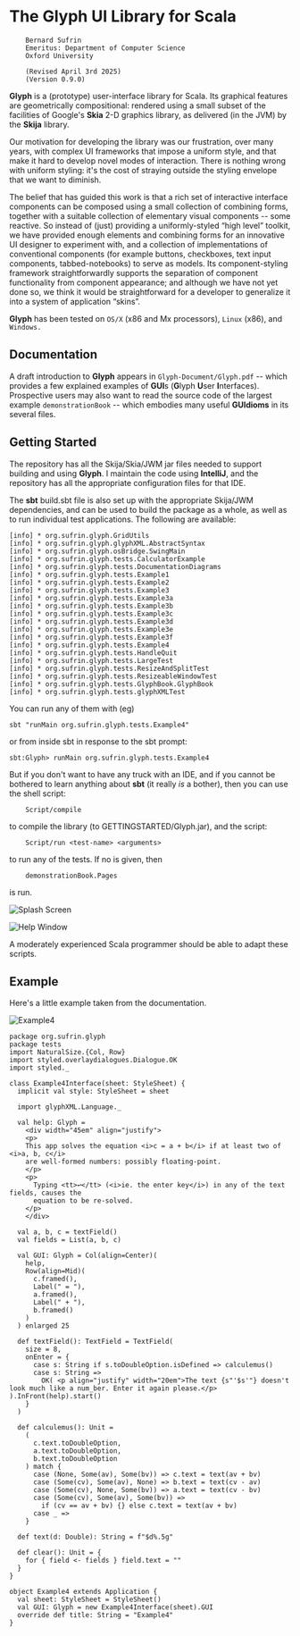 
# The Glyph UI Library for Scala

        Bernard Sufrin
        Emeritus: Department of Computer Science
        Oxford University

        (Revised April 3rd 2025)
        (Version 0.9.0)


**Glyph** is a (prototype) user-interface library for Scala.
Its graphical features are geometrically compositional: rendered using a
small subset of the facilities of Google's **Skia** 
2-D graphics library, as delivered (in the JVM) by
the **Skija** library.

Our motivation for developing the library was our frustration, over
many years, with complex UI frameworks that impose a uniform style,
and that make it hard to develop novel modes of interaction. There
is nothing wrong with uniform styling: it's the cost of straying
outside the styling envelope that we want to diminish.

The belief that has guided this work is that a rich set of interactive
interface components can be composed using a small collection of
combining forms, together with a suitable collection of elementary
visual components -- some reactive.  So instead of (just) providing
a uniformly-styled “high level” toolkit, we have provided enough
elements and combining forms for an innovative UI designer to
experiment with, and a collection of implementations of conventional
components (for example buttons, checkboxes, text input components,
tabbed-notebooks) to serve as models. Its component-styling framework
straightforwardly supports the separation of component functionality from
component appearance; and although we have not yet done so, we think
it would be straightforward for a developer to generalize it into
a system of application “skins”.

**Glyph** has been tested on `OS/X` (x86 and Mx processors), `Linux` (x86),
and `Windows.` 

## Documentation

A draft introduction to **Glyph** appears in `Glyph-Document/Glyph.pdf` --
which provides a few explained examples of
**GUI**s (**G**lyph **U**ser **I**nterfaces). Prospective
users may also want to read the source code of the largest
example `demonstrationBook` -- which embodies many
useful **GUIdioms** in its several files.


## Getting Started

The repository has all the Skija/Skia/JWM jar files needed to support
building and using **Glyph**. I maintain the code using **IntelliJ**, and
the repository has all the appropriate configuration files for that
IDE. 

The **sbt** build.sbt file is also set up with the appropriate Skija/JWM dependencies,
and can be used to build the package as a whole, as well as  to run individual test
applications. The following are available:

    [info] * org.sufrin.glyph.GridUtils
    [info] * org.sufrin.glyph.glyphXML.AbstractSyntax
    [info] * org.sufrin.glyph.osBridge.SwingMain
    [info] * org.sufrin.glyph.tests.CalculatorExample
    [info] * org.sufrin.glyph.tests.DocumentationDiagrams
    [info] * org.sufrin.glyph.tests.Example1
    [info] * org.sufrin.glyph.tests.Example2
    [info] * org.sufrin.glyph.tests.Example3
    [info] * org.sufrin.glyph.tests.Example3a
    [info] * org.sufrin.glyph.tests.Example3b
    [info] * org.sufrin.glyph.tests.Example3c
    [info] * org.sufrin.glyph.tests.Example3d
    [info] * org.sufrin.glyph.tests.Example3e
    [info] * org.sufrin.glyph.tests.Example3f
    [info] * org.sufrin.glyph.tests.Example4
    [info] * org.sufrin.glyph.tests.HandleQuit
    [info] * org.sufrin.glyph.tests.LargeTest
    [info] * org.sufrin.glyph.tests.ResizeAndSplitTest
    [info] * org.sufrin.glyph.tests.ResizeableWindowTest
    [info] * org.sufrin.glyph.tests.GlyphBook.GlyphBook
    [info] * org.sufrin.glyph.tests.glyphXMLTest

You can run any of them with (eg)

    sbt "runMain org.sufrin.glyph.tests.Example4"

or from inside sbt in response to the sbt prompt:

    sbt:Glyph> runMain org.sufrin.glyph.tests.Example4

But if you don't want to have any truck with an IDE, and if you cannot
be bothered to learn anything about **sbt** (it really *is* a
bother), then you can use the shell script:

        Script/compile

to compile the library (to GETTINGSTARTED/Glyph.jar), and
the script:

        Script/run <test-name> <arguments>

to run any of the tests. If no <test-name> is given, then

        demonstrationBook.Pages

is run.

![Splash Screen](PNG/Sampler.png)

![Help Window](PNG/Help.png)


A moderately experienced Scala programmer should be able to
adapt these scripts.

## Example

Here's a little example taken from the documentation.

![Example4](PNG/example4.png)

````
package org.sufrin.glyph
package tests
import NaturalSize.{Col, Row}
import styled.overlaydialogues.Dialogue.OK
import styled._

class Example4Interface(sheet: StyleSheet) {
  implicit val style: StyleSheet = sheet

  import glyphXML.Language._

  val help: Glyph =
    <div width="45em" align="justify">
    <p>
    This app solves the equation <i>c = a + b</i> if at least two of <i>a, b, c</i>
    are well-formed numbers: possibly floating-point.
    </p>
    <p>
      Typing <tt>↩</tt> (<i>ie. the enter key</i>) in any of the text fields, causes the
      equation to be re-solved.
    </p>
    </div>

  val a, b, c = textField()
  val fields = List(a, b, c)

  val GUI: Glyph = Col(align=Center)(
    help,
    Row(align=Mid)(
      c.framed(),
      Label(" = "),
      a.framed(),
      Label(" + "),
      b.framed()
    )
  ) enlarged 25

  def textField(): TextField = TextField(
    size = 8,
    onEnter = {
      case s: String if s.toDoubleOption.isDefined => calculemus()
      case s: String =>
        OK( <p align="justify" width="20em">The text {s"'$s'"} doesn't look much like a num_ber. Enter it again please.</p> ).InFront(help).start()
    }
  )

  def calculemus(): Unit =
    (
      c.text.toDoubleOption,
      a.text.toDoubleOption,
      b.text.toDoubleOption
    ) match {
      case (None, Some(av), Some(bv)) => c.text = text(av + bv)
      case (Some(cv), Some(av), None) => b.text = text(cv - av)
      case (Some(cv), None, Some(bv)) => a.text = text(cv - bv)
      case (Some(cv), Some(av), Some(bv)) =>
        if (cv == av + bv) {} else c.text = text(av + bv)
      case _ =>
    }

  def text(d: Double): String = f"$d%.5g"

  def clear(): Unit = {
    for { field <- fields } field.text = ""
  }
}

object Example4 extends Application {
  val sheet: StyleSheet = StyleSheet()
  val GUI: Glyph = new Example4Interface(sheet).GUI
  override def title: String = "Example4"
}

````


